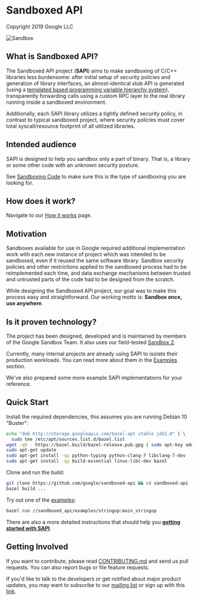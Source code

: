 # Sandboxed API

Copyright 2019 Google LLC

![Sandbox](sandboxed_api/docs/images/playing-in-sand.png)


## What is Sandboxed API?

The Sandboxed API project (**SAPI**) aims to make sandboxing of C/C++ libraries
less burdensome: after initial setup of security policies and generation of
library interfaces, an almost-identical stub API is generated (using a
[templated based programming variable hierarchy system](sandboxed_api/docs/variables.md)),
transparently forwarding calls using a custom RPC layer to the real library
running inside a sandboxed environment.

Additionally, each SAPI library utilizes a tightly defined security policy, in
contrast to typical sandboxed project, where security policies must cover total
syscall/resource footprint of all utilized libraries.


## Intended audience

SAPI is designed to help you sandbox only a part of binary. That is, a library
or some other code with an unknown security posture.

See [Sandboxing Code](sandboxed_api/docs/sandbox-overview.md) to make sure this is the type of
sandboxing you are looking for.

## How does it work?

Navigate to our [How it works](sandboxed_api/docs/howitworks.md) page.


## Motivation

Sandboxes available for use in Google required additional implementation work
with each new instance of project which was intended to be sandboxed, even if
it reused the same software library. Sandbox security policies and other
restrictions applied to the sandboxed process had to be reimplemented each
time, and data exchange mechanisms between trusted and untrusted parts of
the code had to be designed from the scratch.

While designing the Sandboxed API project, our goal was to make this process
easy and straightforward. Our working motto is: **Sandbox once, use anywhere**.


## Is it proven technology?

The project has been designed, developed and is maintained by members of
the Google Sandbox Team. It also uses our field-tested
[Sandbox 2](sandboxed_api/sandbox2/README.md).

Currently, many internal projects are already using SAPI to isolate
their production workloads. You can read more about them in the
[Examples](sandboxed_api/docs/examples.md) section.

We've also prepared some more example SAPI implementations for your reference.


## Quick Start

Install the required dependencies, this assumes you are running Debian 10
"Buster":

```bash
echo "deb http://storage.googleapis.com/bazel-apt stable jdk1.8" | \
  sudo tee /etc/apt/sources.list.d/bazel.list
wget -qO - https://bazel.build/bazel-release.pub.gpg | sudo apt-key add -
sudo apt-get update
sudo apt-get install -qy python-typing python-clang-7 libclang-7-dev
sudo apt-get install -qy build-essential linux-libc-dev bazel
```

Clone and run the build:
```bash
git clone https://github.com/google/sandboxed-api && cd sandboxed-api
bazel build ...
```

Try out one of the [examples](sandboxed_api/docs/examples.md):
```bash
bazel run //sandboxed_api/examples/stringop:main_stringop
```

There are also a more detailed instructions that should help you
**[getting started with SAPI](sandboxed_api/docs/getting-started.md)**.


## Getting Involved

If you want to contribute, please read [CONTRIBUTING.md](CONTRIBUTING.md) and
send us pull requests. You can also report bugs or file feature requests.

If you'd like to talk to the developers or get notified about major product
updates, you may want to subscribe to our
[mailing list](mailto:sandboxed-api-users@googlegroups.com) or sign up with this [link](https://groups.google.com/forum/#!forum/sandboxed-api-users).
